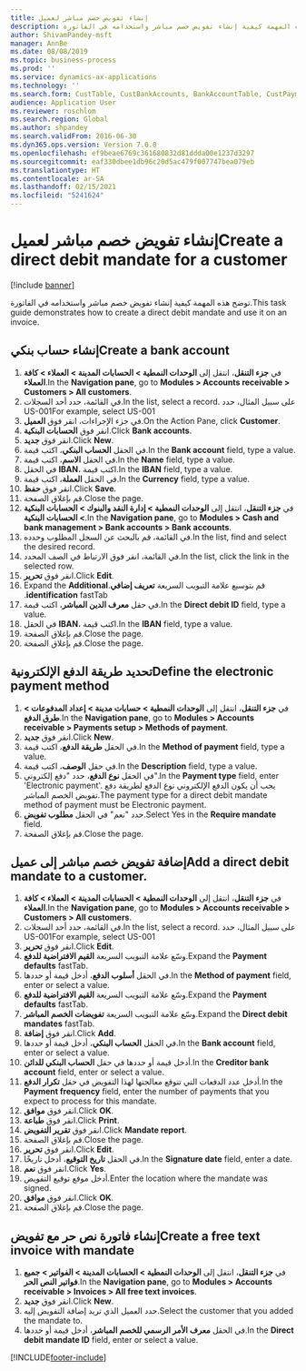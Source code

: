 ```yaml
---
title: إنشاء تفويض خصم مباشر لعميل
description: توضح هذه المهمة كيفية إنشاء تفويض خصم مباشر واستخدامه في الفاتورة.
author: ShivamPandey-msft
manager: AnnBe
ms.date: 08/08/2019
ms.topic: business-process
ms.prod: ''
ms.service: dynamics-ax-applications
ms.technology: ''
ms.search.form: CustTable, CustBankAccounts, BankAccountTable, CustPaymMode, CustDirectDebitMandate, BankAccountTableLookUp, SrsReportViewerForm,  LogisticsAddressCityLookup, CustFreeInvoice, CustTableLookup
audience: Application User
ms.reviewer: roschlom
ms.search.region: Global
ms.author: shpandey
ms.search.validFrom: 2016-06-30
ms.dyn365.ops.version: Version 7.0.0
ms.openlocfilehash: ef9beae6769c361680832d81ddda00e1237d3297
ms.sourcegitcommit: eaf330dbee1db96c20d5ac479f007747bea079eb
ms.translationtype: HT
ms.contentlocale: ar-SA
ms.lasthandoff: 02/15/2021
ms.locfileid: "5241624"
---
```

# <a name="create-a-direct-debit-mandate-for-a-customer"></a><span data-ttu-id="92667-103">إنشاء تفويض خصم مباشر لعميل</span><span class="sxs-lookup"><span data-stu-id="92667-103">Create a direct debit mandate for a customer</span></span>

[!include [banner](../../includes/banner.md)]

<span data-ttu-id="92667-104">توضح هذه المهمة كيفية إنشاء تفويض خصم مباشر واستخدامه في الفاتورة.</span><span class="sxs-lookup"><span data-stu-id="92667-104">This task guide demonstrates how to create a direct debit mandate and use it on an invoice.</span></span>


## <a name="create-a-bank-account"></a><span data-ttu-id="92667-105">إنشاء حساب بنكي</span><span class="sxs-lookup"><span data-stu-id="92667-105">Create a bank account</span></span>
1. <span data-ttu-id="92667-106">في **جزء التنقل**، انتقل إلى **الوحدات النمطية > الحسابات المدينة > العملاء > كافة العملاء**.</span><span class="sxs-lookup"><span data-stu-id="92667-106">In the **Navigation pane**, go to **Modules > Accounts receivable > Customers > All customers**.</span></span>
2. <span data-ttu-id="92667-107">في القائمة، حدد أحد السجلات.</span><span class="sxs-lookup"><span data-stu-id="92667-107">In the list, select a record.</span></span> <span data-ttu-id="92667-108">على سبيل المثال، حدد US-001</span><span class="sxs-lookup"><span data-stu-id="92667-108">For example, select US-001</span></span>
3. <span data-ttu-id="92667-109">في جزء الإجراءات، انقر فوق **العميل**.</span><span class="sxs-lookup"><span data-stu-id="92667-109">On the Action Pane, click **Customer**.</span></span>
4. <span data-ttu-id="92667-110">انقر فوق **الحسابات البنكية**.</span><span class="sxs-lookup"><span data-stu-id="92667-110">Click **Bank accounts**.</span></span>
5. <span data-ttu-id="92667-111">انقر فوق **جديد**.</span><span class="sxs-lookup"><span data-stu-id="92667-111">Click **New**.</span></span>
6. <span data-ttu-id="92667-112">في الحقل **الحساب البنكي**، اكتب قيمة.</span><span class="sxs-lookup"><span data-stu-id="92667-112">In the **Bank account** field, type a value.</span></span>
7. <span data-ttu-id="92667-113">في الحقل **الاسم**، اكتب قيمة.</span><span class="sxs-lookup"><span data-stu-id="92667-113">In the **Name** field, type a value.</span></span>
8. <span data-ttu-id="92667-114">في الحقل **IBAN‬**، اكتب قيمة.</span><span class="sxs-lookup"><span data-stu-id="92667-114">In the **IBAN** field, type a value.</span></span>
9. <span data-ttu-id="92667-115">في الحقل **العملة**، اكتب قيمة.</span><span class="sxs-lookup"><span data-stu-id="92667-115">In the **Currency** field, type a value.</span></span>
10. <span data-ttu-id="92667-116">انقر فوق **حفظ**.</span><span class="sxs-lookup"><span data-stu-id="92667-116">Click **Save**.</span></span>
11. <span data-ttu-id="92667-117">قم بإغلاق الصفحة.</span><span class="sxs-lookup"><span data-stu-id="92667-117">Close the page.</span></span>
12. <span data-ttu-id="92667-118">في **جزء التنقل**، انتقل إلى **الوحدات النمطية > إدارة النقد والبنوك‬ > الحسابات البنكية > الحسابات البنكية**.</span><span class="sxs-lookup"><span data-stu-id="92667-118">In the **Navigation pane**, go to **Modules > Cash and bank management > Bank accounts > Bank accounts**.</span></span>
13. <span data-ttu-id="92667-119">في القائمة، قم بالبحث عن السجل المطلوب وحدده.</span><span class="sxs-lookup"><span data-stu-id="92667-119">In the list, find and select the desired record.</span></span>
14. <span data-ttu-id="92667-120">في القائمة، انقر فوق الارتباط في الصف المحدد.</span><span class="sxs-lookup"><span data-stu-id="92667-120">In the list, click the link in the selected row.</span></span>
15. <span data-ttu-id="92667-121">انقر فوق **تحرير**.</span><span class="sxs-lookup"><span data-stu-id="92667-121">Click **Edit**.</span></span>
16. <span data-ttu-id="92667-122">‏‫قم بتوسيع علامة التبويب السريعة **تعريف إضافي**.</span><span class="sxs-lookup"><span data-stu-id="92667-122">Expand the **Additional identification** fastTab.</span></span>
17. <span data-ttu-id="92667-123">في حقل ‏**معرف الدين المباشر**، اكتب قيمة.</span><span class="sxs-lookup"><span data-stu-id="92667-123">In the **Direct debit ID** field, type a value.</span></span>
18. <span data-ttu-id="92667-124">في الحقل **IBAN‬**، اكتب قيمة.</span><span class="sxs-lookup"><span data-stu-id="92667-124">In the **IBAN** field, type a value.</span></span>
19. <span data-ttu-id="92667-125">قم بإغلاق الصفحة.</span><span class="sxs-lookup"><span data-stu-id="92667-125">Close the page.</span></span>
20. <span data-ttu-id="92667-126">قم بإغلاق الصفحة.</span><span class="sxs-lookup"><span data-stu-id="92667-126">Close the page.</span></span>

## <a name="define-the-electronic-payment-method"></a><span data-ttu-id="92667-127">تحديد طريقة الدفع الإلكترونية</span><span class="sxs-lookup"><span data-stu-id="92667-127">Define the electronic payment method</span></span>
1. <span data-ttu-id="92667-128">في **جزء التنقل**، انتقل إلى **الوحدات النمطية‬ > حسابات مدينة‬ > إعداد المدفوعات‬ > طرق الدفع**‬.</span><span class="sxs-lookup"><span data-stu-id="92667-128">In the **Navigation pane**, go to **Modules > Accounts receivable > Payments setup > Methods of payment**.</span></span>
2. <span data-ttu-id="92667-129">انقر فوق **جديد**.</span><span class="sxs-lookup"><span data-stu-id="92667-129">Click **New**.</span></span>
3. <span data-ttu-id="92667-130">في الحقل **طريقة الدفع**، اكتب قيمة.</span><span class="sxs-lookup"><span data-stu-id="92667-130">In the **Method of payment** field, type a value.</span></span>
4. <span data-ttu-id="92667-131">في حقل **الوصف**، اكتب قيمة.</span><span class="sxs-lookup"><span data-stu-id="92667-131">In the **Description** field, type a value.</span></span>
5. <span data-ttu-id="92667-132">في الحقل **نوع الدفع**، حدد "دفع إلكتروني".</span><span class="sxs-lookup"><span data-stu-id="92667-132">In the **Payment type** field, enter 'Electronic payment'.</span></span> <span data-ttu-id="92667-133">يجب أن يكون الدفع الإلكتروني نوع الدفع لطريقة دفع تفويض الخصم المباشر.</span><span class="sxs-lookup"><span data-stu-id="92667-133">The payment type for a direct debit mandate method of payment must be Electronic payment.</span></span>
6. <span data-ttu-id="92667-134">حدد "نعم" في الحقل **مطلوب تفويض‬**.</span><span class="sxs-lookup"><span data-stu-id="92667-134">Select Yes in the **Require mandate** field.</span></span>
7. <span data-ttu-id="92667-135">قم بإغلاق الصفحة.</span><span class="sxs-lookup"><span data-stu-id="92667-135">Close the page.</span></span>

## <a name="add-a-direct-debit-mandate-to-a-customer"></a><span data-ttu-id="92667-136">إضافة تفويض خصم مباشر إلى عميل</span><span class="sxs-lookup"><span data-stu-id="92667-136">Add a direct debit mandate to a customer.</span></span>
1. <span data-ttu-id="92667-137">في **جزء التنقل**، انتقل إلى **الوحدات النمطية > الحسابات المدينة > العملاء > كافة العملاء**.</span><span class="sxs-lookup"><span data-stu-id="92667-137">In the **Navigation pane**, go to **Modules > Accounts receivable > Customers > All customers**.</span></span>
2. <span data-ttu-id="92667-138">في القائمة، حدد أحد السجلات.</span><span class="sxs-lookup"><span data-stu-id="92667-138">In the list, select a record.</span></span> <span data-ttu-id="92667-139">على سبيل المثال، حدد US-001</span><span class="sxs-lookup"><span data-stu-id="92667-139">For example, select US-001</span></span>
3. <span data-ttu-id="92667-140">انقر فوق **تحرير**.</span><span class="sxs-lookup"><span data-stu-id="92667-140">Click **Edit**.</span></span>
4. <span data-ttu-id="92667-141">وسّع علامة التبويب السريعة **القيم الافتراضية للدفع‬**.</span><span class="sxs-lookup"><span data-stu-id="92667-141">Expand the **Payment defaults** fastTab.</span></span>
5. <span data-ttu-id="92667-142">في الحقل **أسلوب الدفع**، أدخل قيمة أو حددها.</span><span class="sxs-lookup"><span data-stu-id="92667-142">In the **Method of payment** field, enter or select a value.</span></span>
6. <span data-ttu-id="92667-143">وسّع علامة التبويب السريعة **القيم الافتراضية للدفع‬**.</span><span class="sxs-lookup"><span data-stu-id="92667-143">Expand the **Payment defaults** fastTab.</span></span>
7. <span data-ttu-id="92667-144">وسّع علامة التبويب السريعة **تفويضات الخصم المباشر**.</span><span class="sxs-lookup"><span data-stu-id="92667-144">Expand the **Direct debit mandates** fastTab.</span></span>
8. <span data-ttu-id="92667-145">انقر فوق **إضافة**.</span><span class="sxs-lookup"><span data-stu-id="92667-145">Click **Add**.</span></span>
9. <span data-ttu-id="92667-146">في الحقل **الحساب البنكي**، أدخل قيمة أو حددها.</span><span class="sxs-lookup"><span data-stu-id="92667-146">In the **Bank account** field, enter or select a value.</span></span>
10. <span data-ttu-id="92667-147">أدخل قيمة أو حددها في حقل **الحساب البنكي للدائن**.</span><span class="sxs-lookup"><span data-stu-id="92667-147">In the **Creditor bank account** field, enter or select a value.</span></span>
11. <span data-ttu-id="92667-148">أدخل عدد الدفعات التي تتوقع معالجتها لهذا التفويض في حقل **تكرار الدفع‬**.</span><span class="sxs-lookup"><span data-stu-id="92667-148">In the **Payment frequency** field, enter the number of payments that you expect to process for this mandate.</span></span>
12. <span data-ttu-id="92667-149">انقر فوق **موافق**.</span><span class="sxs-lookup"><span data-stu-id="92667-149">Click **OK**.</span></span>
13. <span data-ttu-id="92667-150">انقر فوق **طباعة**.</span><span class="sxs-lookup"><span data-stu-id="92667-150">Click **Print**.</span></span>
14. <span data-ttu-id="92667-151">انقر فوق **تقرير التفويض**.</span><span class="sxs-lookup"><span data-stu-id="92667-151">Click **Mandate report**.</span></span>
15. <span data-ttu-id="92667-152">قم بإغلاق الصفحة.</span><span class="sxs-lookup"><span data-stu-id="92667-152">Close the page.</span></span>
16. <span data-ttu-id="92667-153">انقر فوق **تحرير**.</span><span class="sxs-lookup"><span data-stu-id="92667-153">Click **Edit**.</span></span>
17. <span data-ttu-id="92667-154">في الحقل **تاريخ التوقيع**، أدخل تاريخًا.</span><span class="sxs-lookup"><span data-stu-id="92667-154">In the **Signature date** field, enter a date.</span></span>
18. <span data-ttu-id="92667-155">انقر فوق **نعم**.</span><span class="sxs-lookup"><span data-stu-id="92667-155">Click **Yes**.</span></span>
19. <span data-ttu-id="92667-156">أدخل موقع توقيع التفويض.</span><span class="sxs-lookup"><span data-stu-id="92667-156">Enter the location where the mandate was signed.</span></span>
20. <span data-ttu-id="92667-157">انقر فوق **موافق**.</span><span class="sxs-lookup"><span data-stu-id="92667-157">Click **OK**.</span></span>
21. <span data-ttu-id="92667-158">قم بإغلاق الصفحة.</span><span class="sxs-lookup"><span data-stu-id="92667-158">Close the page.</span></span>

## <a name="create-a-free-text-invoice-with-mandate"></a><span data-ttu-id="92667-159">إنشاء فاتورة نص حر مع تفويض</span><span class="sxs-lookup"><span data-stu-id="92667-159">Create a free text invoice with mandate</span></span>
1. <span data-ttu-id="92667-160">في **جزء التنقل**، انتقل إلى **الوحدات النمطية > الحسابات المدينة > الفواتير > جميع فواتير النص الحر**.</span><span class="sxs-lookup"><span data-stu-id="92667-160">In the **Navigation pane**, go to **Modules > Accounts receivable > Invoices > All free text invoices**.</span></span>
2. <span data-ttu-id="92667-161">انقر فوق **جديد**.</span><span class="sxs-lookup"><span data-stu-id="92667-161">Click **New**.</span></span>
3. <span data-ttu-id="92667-162">حدد العميل الذي تريد إضافة التفويض إليه.</span><span class="sxs-lookup"><span data-stu-id="92667-162">Select the customer that you added the mandate to.</span></span>
4. <span data-ttu-id="92667-163">في الحقل **معرف الأمر الرسمي للخصم المباشر**، أدخل قيمة أو حددها.</span><span class="sxs-lookup"><span data-stu-id="92667-163">In the **Direct debit mandate ID** field, enter or select a value.</span></span>



[!INCLUDE[footer-include](../../../includes/footer-banner.md)]
